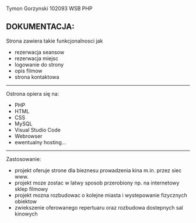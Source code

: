 
Tymon Gorzynski 102093
WSB
PHP 


DOKUMENTACJA:
---------------------------------------------------------------
Strona zawiera takie funkcjonalnosci jak
  - rezerwacja seansow
  - rezerwacja miejsc
  - logowanie do strony
  - opis filmow 
  - strona kontaktowa
---------------------------------------------------------------
Ostrona opiera się na:
  - PHP
  - HTML
  - CSS
  - MySQL
  - Visual Studio Code
  - Webrowser
  - ewentualny hosting...
---------------------------------------------------------------
Zastosowanie:
  - projekt oferuje strone dla bieznesu prowadzenia kina m.in. przez siec www.
  - projekt moze zostac w latwy sposob przerobiony np. na internetowy sklep filmowy
  - projekt mozna rozbudowac o kolejne miasta i wystepowanie fizycznych obiektow
  - zwiekszenie oferowanego repertuaru oraz rozbudowa dostepnych sal kinowych
